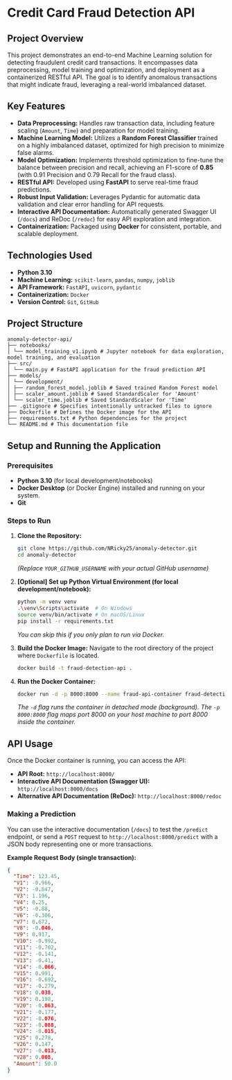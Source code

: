 # Credit Card Fraud Detection API

## Project Overview

This project demonstrates an end-to-end Machine Learning solution for detecting fraudulent credit card transactions. It encompasses data preprocessing, model training and optimization, and deployment as a containerized RESTful API. The goal is to identify anomalous transactions that might indicate fraud, leveraging a real-world imbalanced dataset.

## Key Features

- **Data Preprocessing:** Handles raw transaction data, including feature scaling (`Amount`, `Time`) and preparation for model training.
- **Machine Learning Model:** Utilizes a **Random Forest Classifier** trained on a highly imbalanced dataset, optimized for high precision to minimize false alarms.
- **Model Optimization:** Implements threshold optimization to fine-tune the balance between precision and recall, achieving an F1-score of **0.85** (with 0.91 Precision and 0.79 Recall for the fraud class).
- **RESTful API:** Developed using **FastAPI** to serve real-time fraud predictions.
- **Robust Input Validation:** Leverages Pydantic for automatic data validation and clear error handling for API requests.
- **Interactive API Documentation:** Automatically generated Swagger UI (`/docs`) and ReDoc (`/redoc`) for easy API exploration and integration.
- **Containerization:** Packaged using **Docker** for consistent, portable, and scalable deployment.

## Technologies Used

- **Python 3.10**
- **Machine Learning:** `scikit-learn`, `pandas`, `numpy`, `joblib`
- **API Framework:** `FastAPI`, `uvicorn`, `pydantic`
- **Containerization:** `Docker`
- **Version Control:** `Git`, `GitHub`

## Project Structure

```
anomaly-detector-api/
├── notebooks/
│ └── model_training_v1.ipynb # Jupyter notebook for data exploration, model training, and evaluation
├── src/
│ └── main.py # FastAPI application for the fraud prediction API
├── models/
│ └── development/
│ ├── random_forest_model.joblib # Saved trained Random Forest model
│ ├── scaler_amount.joblib # Saved StandardScaler for 'Amount'
│ └── scaler_time.joblib # Saved StandardScaler for 'Time'
├── .gitignore # Specifies intentionally untracked files to ignore
├── Dockerfile # Defines the Docker image for the API
├── requirements.txt # Python dependencies for the project
└── README.md # This documentation file
```

## Setup and Running the Application

### Prerequisites

- **Python 3.10** (for local development/notebooks)
- **Docker Desktop** (or Docker Engine) installed and running on your system.
- **Git**

### Steps to Run

1.  **Clone the Repository:**

    ```bash
    git clone https://github.com/NRicky25/anomaly-detector.git
    cd anomaly-detector
    ```

    _(Replace `YOUR_GITHUB_USERNAME` with your actual GitHub username)_

2.  **[Optional] Set up Python Virtual Environment (for local development/notebook):**

    ```bash
    python -m venv venv
    .\venv\Scripts\activate  # On Windows
    source venv/bin/activate # On macOS/Linux
    pip install -r requirements.txt
    ```

    _You can skip this if you only plan to run via Docker._

3.  **Build the Docker Image:**
    Navigate to the root directory of the project where `Dockerfile` is located.

    ```bash
    docker build -t fraud-detection-api .
    ```

4.  **Run the Docker Container:**
    ```bash
    docker run -d -p 8000:8000 --name fraud-api-container fraud-detection-api
    ```
    _The `-d` flag runs the container in detached mode (background)._
    _The `-p 8000:8000` flag maps port 8000 on your host machine to port 8000 inside the container._

## API Usage

Once the Docker container is running, you can access the API:

- **API Root:** `http://localhost:8000/`
- **Interactive API Documentation (Swagger UI):** `http://localhost:8000/docs`
- **Alternative API Documentation (ReDoc):** `http://localhost:8000/redoc`

### Making a Prediction

You can use the interactive documentation (`/docs`) to test the `/predict` endpoint, or send a `POST` request to `http://localhost:8000/predict` with a JSON body representing one or more transactions.

**Example Request Body (single transaction):**

```json
{
  "Time": 123.45,
  "V1": -0.966,
  "V2": -0.847,
  "V3": 1.196,
  "V4": 0.25,
  "V5": -0.88,
  "V6": -0.306,
  "V7": 0.672,
  "V8": -0.046,
  "V9": 0.917,
  "V10": -0.992,
  "V11": -0.702,
  "V12": -0.141,
  "V13": -0.41,
  "V14": -0.066,
  "V15": 0.991,
  "V16": -0.692,
  "V17": -0.279,
  "V18": 0.038,
  "V19": 0.198,
  "V20": -0.063,
  "V21": -0.177,
  "V22": -0.076,
  "V23": -0.088,
  "V24": -0.015,
  "V25": 0.278,
  "V26": 0.147,
  "V27": -0.013,
  "V28": 0.008,
  "Amount": 50.0
}
```
